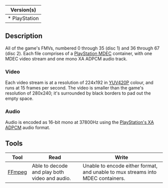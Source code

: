 | Version(s) |
| ---------- |
| * PlayStation |

## Description

All of the game's FMVs, numbered 0 through 35 (disc 1) and 36 through 67 (disc 2).
Each file comprises of a [PlayStation MDEC](https://wiki.multimedia.cx/index.php/PlayStation_Motion_Decoder) container, with one MDEC video stream and one mono XA ADPCM audio track.

### Video

Each video stream is at a resolution of 224x192 in [YUV420P](https://en.wikipedia.org/wiki/YUV) colour, and runs at 15 frames per second.
The video is smaller than the game's resolution of 280x240; it's surrounded by black borders to pad out the empty space.

### Audio

Audio is encoded as 16-bit mono at 37800Hz using the [PlayStation's XA ADPCM](http://www.psxdev.net/forum/viewtopic.php?f=52&t=468) audio format.

## Tools

| Tool | Read | Write |
| ---- | ---- | ----- |
| [FFmpeg](https://www.ffmpeg.org) | Able to decode and play both video and audio. | Unable to encode either format, and unable to mux streams into MDEC containers. |

